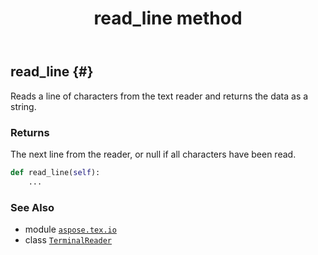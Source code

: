 ﻿---
title: read_line method
second_title: Aspose.TeX for Python via .NET API References
description: 
type: docs
weight: 40
url: /python-net/aspose.tex.io/terminalreader/read_line/
is_root: false
---

## read_line {#}

Reads a line of characters from the text reader and returns the data as a string.


### Returns 


The next line from the reader, or null if all characters have been read.


```python
def read_line(self):
    ...
```





### See Also
* module [`aspose.tex.io`](../../)
* class [`TerminalReader`](/tex/python-net/aspose.tex.io/terminalreader)
